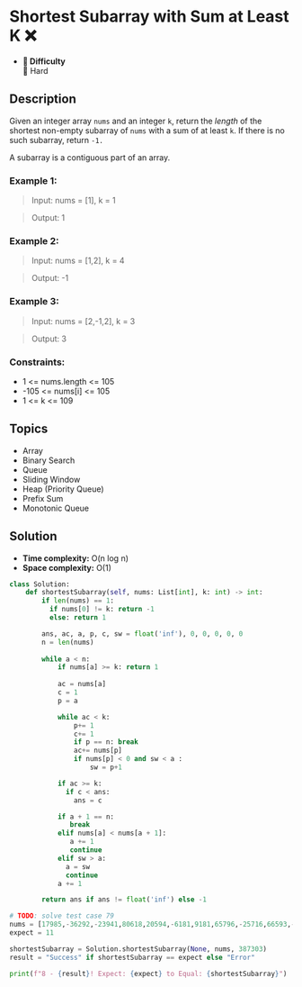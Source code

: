 # Shortest Subarray with Sum at Least K ❌
- **📁 Difficulty**  
  🔴 Hard

## Description

Given an integer array `nums` and an integer `k`, return the _length_ of the shortest non-empty subarray of `nums` with a sum of at least `k`. If there is no such subarray, return `-1.`

A subarray is a contiguous part of an array.

### Example 1:

> Input: nums = [1], k = 1

> Output: 1

### Example 2:

> Input: nums = [1,2], k = 4

> Output: -1

### Example 3:

> Input: nums = [2,-1,2], k = 3

> Output: 3
 
### Constraints:

- 1 <= nums.length <= 105
- -105 <= nums[i] <= 105
- 1 <= k <= 109


## Topics
- Array
- Binary Search
- Queue
- Sliding Window
- Heap (Priority Queue)
- Prefix Sum
- Monotonic Queue

## Solution
- **Time complexity:** 
  O(n log n)
- **Space complexity:** 
  O(1)

```py
class Solution:
    def shortestSubarray(self, nums: List[int], k: int) -> int:
        if len(nums) == 1: 
          if nums[0] != k: return -1
          else: return 1

        ans, ac, a, p, c, sw = float('inf'), 0, 0, 0, 0, 0
        n = len(nums)
        
        while a < n:
            if nums[a] >= k: return 1
            
            ac = nums[a]
            c = 1
            p = a

            while ac < k:
                p+= 1
                c+= 1
                if p == n: break
                ac+= nums[p]
                if nums[p] < 0 and sw < a :
                    sw = p+1

            if ac >= k:
              if c < ans:
                ans = c

            if a + 1 == n:
               break
            elif nums[a] < nums[a + 1]:
               a += 1
               continue
            elif sw > a:
              a = sw
              continue
            a += 1

        return ans if ans != float('inf') else -1

# TODO: solve test case 79
nums = [17985,-36292,-23941,80618,20594,-6181,9181,65796,-25716,66593,-6873,34062,29878,852,-4767,-36415,11783,8085,-41063,-39940,74284,66272,82385,51634,-48550,9028,-30777,86509,44623,9413,-38369,-1822,46408,35217,72635,-16560,85373,52105,39477,3852,45974,-21593,15481,47280,73889,-42981,54978,95169,-19615,93133]
expect = 11

shortestSubarray = Solution.shortestSubarray(None, nums, 387303)
result = "Success" if shortestSubarray == expect else "Error"

print(f"8 - {result}! Expect: {expect} to Equal: {shortestSubarray}")        
```
